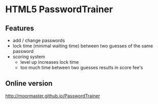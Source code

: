 # HTML5 PasswordTrainer
## Features
- add / change passwords
- lock time (minimal waiting time) between two guesses of the same password
- scoring system
  - level up increases lock time
  - too much time between two guesses results in score fee's

## Online version
http://moormaster.github.io/PasswordTrainer
